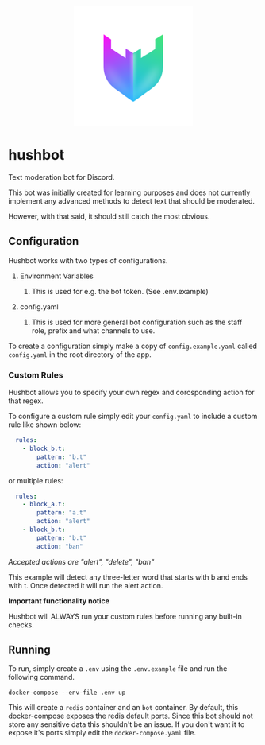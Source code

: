 <p align="center">
  <img src="/assets/logo.png" width="240px" height="240px" />
</p>

# hushbot

Text moderation bot for Discord.

This bot was initially created for learning purposes and does not currently implement any advanced methods to detect text that should be moderated.

However, with that said, it should still catch the most obvious.

## Configuration

Hushbot works with two types of configurations.

1. Environment Variables
    1. This is used for e.g. the bot token. (See .env.example)
    
2. config.yaml
    1. This is used for more general bot configuration such as the staff role, prefix and what channels to use.

To create a configuration simply make a copy of `config.example.yaml` called `config.yaml` in the root directory of the app.

### Custom Rules

Hushbot allows you to specify your own regex and corosponding action for that regex.

To configure a custom rule simply edit your `config.yaml` to include a custom rule like shown below:

```yaml
  rules:
    - block_b.t:
        pattern: "b.t"
        action: "alert"
```

or multiple rules:

```yaml
  rules:
    - block_a.t:
        pattern: "a.t"
        action: "alert"
    - block_b.t:
        pattern: "b.t"
        action: "ban"
```

*Accepted actions are "alert", "delete", "ban"*

This example will detect any three-letter word that starts with b and ends with t. Once detected it will run the alert action.

**Important functionality notice**

Hushbot will ALWAYS run your custom rules before running any built-in checks.

## Running

To run, simply create a `.env` using the `.env.example` file and run the following command.

```shell
docker-compose --env-file .env up
```

This will create a `redis` container and an `bot` container.
By default, this docker-compose exposes the redis default ports. Since this bot should not store any sensitive data this shouldn't be an issue. If you don't want it to expose it's ports simply edit the `docker-compose.yaml` file.

